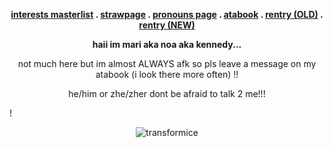 





**<p align="center">[interests masterlist](https://rentry.co/broker-phighting)  .  [strawpage](https://meowfulofchocolate.straw.page) . [pronouns page](https://en.pronouns.page/@jack_fkennedy) . [atabook](https://absentminded.atabook.org/?page=1) . [rentry (OLD)](https://rentry.co/princessclover) . [rentry (NEW)](https://rentry.co/jack_fkennedy)</p>**




**<p align="center"> haii im mari aka noa aka kennedy... </p>**

<p align="center">not much here but im almost ALWAYS afk so pls leave a message on my atabook (i look there more often) !!</p>

<p align="center"> he/him or zhe/zher dont be afraid to talk 2 me!!! </p>

!<p align="center"> ![transformice](https://i.pinimg.com/236x/8e/86/a5/8e86a562506ec857ba6b4feda3d4e840.jpg)</p>
